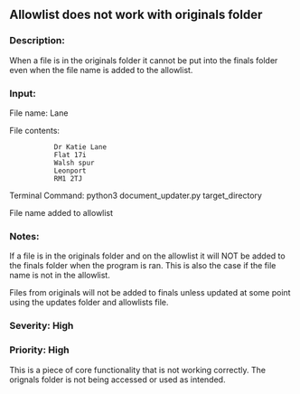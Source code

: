 ## Allowlist does not work with originals folder

### Description:

When a file is in the originals folder it cannot be put into the finals folder even when the file name is added to the allowlist.

### Input:

File name: Lane

File contents: 

               Dr Katie Lane
               Flat 17i
               Walsh spur
               Leonport
               RM1 2TJ
               
Terminal Command: python3 document_updater.py target_directory

File name added to allowlist

### Notes:

If a file is in the originals folder and on the allowlist it will NOT be added to the finals folder when the program is ran. This is also the case if the file name is not in the allowlist.

Files from originals will not be added to finals unless updated at some point using the updates folder and allowlists file.

### Severity: High

### Priority: High

This is a piece of core functionality that is not working correctly. The orignals folder is not being accessed or used as intended. 
